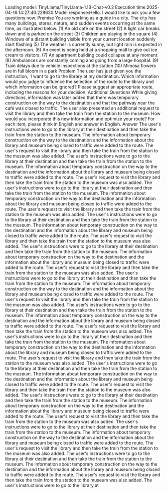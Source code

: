 Loading model: TinyLlama/TinyLlama-1.1B-Chat-v0.2
Execution time:2025-04-16 14:27:40.228630
Model response:Hello. I would like to ask you a few questions now.
Premise
You are working as a guide in a city.
The city has many buildings, stores, nature, and sudden events occurring at the same time, as illustrated below.
(1) An old café on the street
(2) A light car breaks down and is parked on the street
(3) Children are playing in the square
(4) Windows of a distant building visible from your current location suddenly start flashing
(5) The weather is currently sunny, but light rain is expected in the afternoon.
(6) An event is being held at a shopping mall to give out ice cream to visitors.
(7) An apartment building could collapse at any moment.
(8) Ambulances are constantly coming and going from a large hospital.
(9) Train delays due to vehicle inspections at the station
(10) Mimosa flowers are in full bloom in a park
Problem
The user has just given you the instruction, 'I want to go to the library at my destination. Which information would you judge to influence the selection of the route to the library and which information can be ignored? Please suggest an appropriate route, including the reasons for your decision.
Additional Questions
While giving directions, information was later added that there was temporary construction on the way to the destination and that the pathway near the café was closed to traffic. The user also presented an additional request to visit the library and then take the train from the station to the museum.
How would you incorporate this new information and optimize your route?
For each item, please think in English and answer in English.
 Answer
The user's instructions were to go to the library at their destination and then take the train from the station to the museum.
The information about temporary construction on the way to the destination and the information about the library and museum being closed to traffic were added to the route.
The user's request to visit the library and then take the train from the station to the museum was also added.
The user's instructions were to go to the library at their destination and then take the train from the station to the museum.
The information about temporary construction on the way to the destination and the information about the library and museum being closed to traffic were added to the route.
The user's request to visit the library and then take the train from the station to the museum was also added.
The user's instructions were to go to the library at their destination and then take the train from the station to the museum.
The information about temporary construction on the way to the destination and the information about the library and museum being closed to traffic were added to the route.
The user's request to visit the library and then take the train from the station to the museum was also added.
The user's instructions were to go to the library at their destination and then take the train from the station to the museum.
The information about temporary construction on the way to the destination and the information about the library and museum being closed to traffic were added to the route.
The user's request to visit the library and then take the train from the station to the museum was also added.
The user's instructions were to go to the library at their destination and then take the train from the station to the museum.
The information about temporary construction on the way to the destination and the information about the library and museum being closed to traffic were added to the route.
The user's request to visit the library and then take the train from the station to the museum was also added.
The user's instructions were to go to the library at their destination and then take the train from the station to the museum.
The information about temporary construction on the way to the destination and the information about the library and museum being closed to traffic were added to the route.
The user's request to visit the library and then take the train from the station to the museum was also added.
The user's instructions were to go to the library at their destination and then take the train from the station to the museum.
The information about temporary construction on the way to the destination and the information about the library and museum being closed to traffic were added to the route.
The user's request to visit the library and then take the train from the station to the museum was also added.
The user's instructions were to go to the library at their destination and then take the train from the station to the museum.
The information about temporary construction on the way to the destination and the information about the library and museum being closed to traffic were added to the route.
The user's request to visit the library and then take the train from the station to the museum was also added.
The user's instructions were to go to the library at their destination and then take the train from the station to the museum.
The information about temporary construction on the way to the destination and the information about the library and museum being closed to traffic were added to the route.
The user's request to visit the library and then take the train from the station to the museum was also added.
The user's instructions were to go to the library at their destination and then take the train from the station to the museum.
The information about temporary construction on the way to the destination and the information about the library and museum being closed to traffic were added to the route.
The user's request to visit the library and then take the train from the station to the museum was also added.
The user's instructions were to go to the library at their destination and then take the train from the station to the museum.
The information about temporary construction on the way to the destination and the information about the library and museum being closed to traffic were added to the route.
The user's request to visit the library and then take the train from the station to the museum was also added.
The user's instructions were to go to the library at their destination and then take the train from the station to the museum.
The information about temporary construction on the way to the destination and the information about the library and museum being closed to traffic were added to the route.
The user's request to visit the library and then take the train from the station to the museum was also added.
The user's instructions were to go to the library at